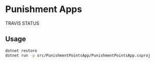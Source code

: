 # Punishment Apps

TRAVIS STATUS

## Usage
```bash
dotnet restore
dotnet run -p src/PunishmentPointsApp/PunishmentPointsApp.csproj
```